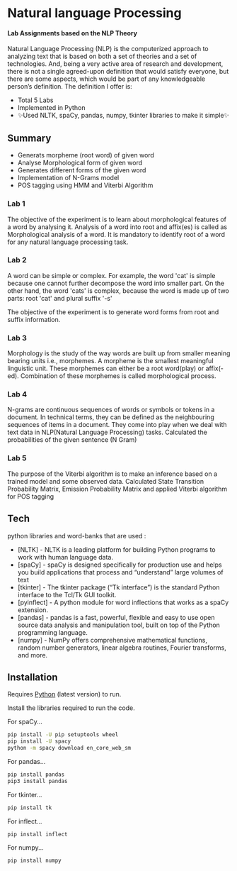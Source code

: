 # Natural language Processing
#### Lab Assignments based on the NLP Theory

Natural Language Processing (NLP) is the computerized approach to analyzing text that is based on both a set of theories and a set of technologies. And, being a very active area of research and development, there is not a single agreed-upon definition that would satisfy everyone, but there are some aspects, which would be part of any knowledgeable person’s definition. The definition I offer is: 

- Total 5 Labs
- Implemented in Python
- ✨Used NLTK, spaCy, pandas, numpy, tkinter libraries to make it simple✨ 

## Summary

- Generats morpheme (root word) of given word
- Analyse Morphological form  of given word
- Generates different forms of the given word
- Implementation of N-Grams model
- POS tagging using HMM and Viterbi Algorithm

### Lab 1
The objective of the experiment is to learn about morphological features of a word by
analysing it.
Analysis of a word into root and affix(es) is called as Morphological analysis of a word.
It is mandatory to identify root of a word for any natural language processing task.

### Lab 2 
A word can be simple or complex. For example, the word 'cat' is simple because one
cannot further decompose the word into smaller part. On the other hand, the word
'cats' is complex, because the word is made up of two parts: root 'cat' and plural suffix '-s'

The objective of the experiment is to generate word forms from root and suffix
information.

### Lab 3
Morphology is the study of the way words are built up from smaller meaning bearing
units i.e., morphemes. A morpheme is the smallest meaningful linguistic unit.
These morphemes can either be a root word(play) or affix(-ed).
Combination of these morphemes is called morphological process.

### Lab 4
N-grams are continuous sequences of words or symbols or tokens in a document. In technical terms, they can be defined as the neighbouring sequences of items in a document. They come into play when we deal with text data in NLP(Natural Language Processing) tasks.
Calculated the probabilities of the given sentence (N Gram)

### Lab 5
The purpose of the Viterbi algorithm is to make an inference based on a trained model and some observed data.
Calculated State Transition Probability Matrix, Emission Probability Matrix
and applied Viterbi algorithm for POS tagging

## Tech

python libraries and word-banks that are used :

- [NLTK] - NLTK is a leading platform for building Python programs to work with human language data.
- [spaCy] - spaCy is designed specifically for production use and helps you build applications that process and “understand” large volumes of text
- [tkinter] - The tkinter package (“Tk interface”) is the standard Python interface to the Tcl/Tk GUI toolkit.
- [pyinflect] - A python module for word inflections that works as a spaCy extension.
- [pandas] - pandas is a fast, powerful, flexible and easy to use open source data analysis and manipulation tool,
built on top of the Python programming language.
- [numpy] - NumPy offers comprehensive mathematical functions, random number generators, linear algebra routines, Fourier transforms, and more.


## Installation

Requires [Python](https://www.python.org/) (latest version) to run.

Install the libraries required to run the code.


For spaCy...
```sh
pip install -U pip setuptools wheel
pip install -U spacy
python -m spacy download en_core_web_sm
```

For pandas...

```sh
pip install pandas
pip3 install pandas
```

For tkinter...

```sh
pip install tk
```

For inflect...

```sh
pip install inflect
```

For numpy...
```sh
pip install numpy
```
